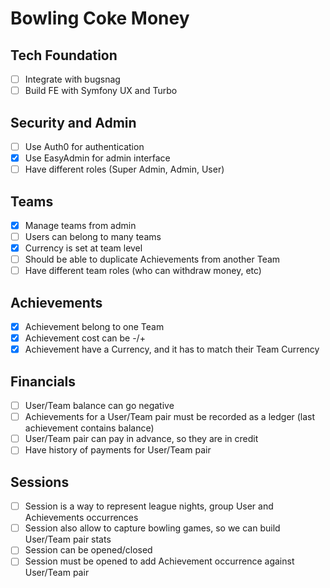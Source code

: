 # Bowling Coke Money

## Tech Foundation

- [ ] Integrate with bugsnag
- [ ] Build FE with Symfony UX and Turbo

## Security and Admin

- [ ] Use Auth0 for authentication
- [X] Use EasyAdmin for admin interface
- [ ] Have different roles (Super Admin, Admin, User)

## Teams

- [X] Manage teams from admin
- [ ] Users can belong to many teams
- [X] Currency is set at team level
- [ ] Should be able to duplicate Achievements from another Team
- [ ] Have different team roles (who can withdraw money, etc) 

## Achievements

- [X] Achievement belong to one Team
- [X] Achievement cost can be -/+
- [X] Achievement have a Currency, and it has to match their Team Currency

## Financials

- [ ] User/Team balance can go negative
- [ ] Achievements for a User/Team pair must be recorded as a ledger (last achievement contains balance)
- [ ] User/Team pair can pay in advance, so they are in credit
- [ ] Have history of payments for User/Team pair

## Sessions

- [ ] Session is a way to represent league nights, group User and Achievements occurrences
- [ ] Session also allow to capture bowling games, so we can build User/Team pair stats
- [ ] Session can be opened/closed
- [ ] Session must be opened to add Achievement occurrence against User/Team pair